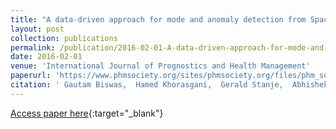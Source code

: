 ```yaml
---
title: "A data-driven approach for mode and anomaly detection from Spacecraft Telemetry Streams"
layout: post
collection: publications
permalink: /publication/2016-02-01-A-data-driven-approach-for-mode-and-anomaly-detection-from-Spacecraft-Telemetry-Streams
date: 2016-02-01
venue: 'International Journal of Prognostics and Health Management'
paperurl: 'https://www.phmsociety.org/sites/phmsociety.org/files/phm_submission/2016/ijphm_16_033.pdf'
citation: ' Gautam Biswas,  Hamed Khorasgani,  Gerald Stanje,  Abhishek Dubey,  Somnath Deb,  Sudipto Ghoshal, &quot;A data-driven approach for mode and anomaly detection from Spacecraft Telemetry Streams.&quot; International Journal of Prognostics and Health Management, 2016.'
---
```

[Access paper here](https://www.phmsociety.org/sites/phmsociety.org/files/phm_submission/2016/ijphm_16_033.pdf){:target="_blank"}

